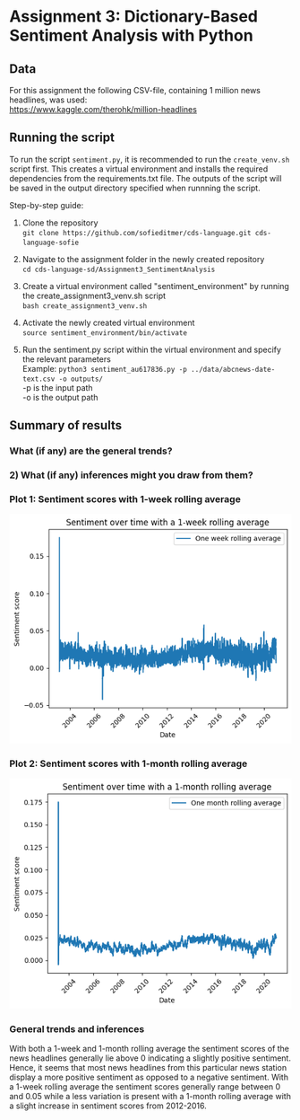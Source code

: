 # Assignment 3: Dictionary-Based Sentiment Analysis with Python

## Data
For this assignment the following CSV-file, containing 1 million news headlines, was used: <br>
https://www.kaggle.com/therohk/million-headlines

## Running the script
To run the script `sentiment.py`, it is recommended to run the `create_venv.sh` script first. This creates a virtual environment and installs the required dependencies from the requirements.txt file. 
The outputs of the script will be saved in the output directory specified when runnning the script. 

Step-by-step guide:

1. Clone the repository <br>
`git clone https://github.com/sofieditmer/cds-language.git cds-language-sofie`

2. Navigate to the assignment folder in the newly created repository <br>
`cd cds-language-sd/Assignment3_SentimentAnalysis`

3. Create a virtual environment called "sentiment_environment" by running the create_assignment3_venv.sh script <br>
`bash create_assignment3_venv.sh`

4. Activate the newly created virtual environment <br>
`source sentiment_environment/bin/activate`

5. Run the sentiment.py script within the virtual environment and specify the relevant parameters <br>
Example: `python3 sentiment_au617836.py -p ../data/abcnews-date-text.csv -o outputs/` <br>
-p is the input path <br>
-o is the output path

## Summary of results
### What (if any) are the general trends? <br>
### 2) What (if any) inferences might you draw from them?

### Plot 1: Sentiment scores with 1-week rolling average
![Image of Yaktocat](https://github.com/sofieditmer/cds-language/blob/main/assignments/assignment3_SentimentAnalysis/outputs/smoothed_sentiment_week.png)

### Plot 2: Sentiment scores with 1-month rolling average
![Image of Yaktocat](https://github.com/sofieditmer/cds-language/blob/main/assignments/assignment3_SentimentAnalysis/outputs/smoothed_sentiment_month.png)

### General trends and inferences
With both a 1-week and 1-month rolling average the sentiment scores of the news headlines generally lie above 0 indicating a slightly positive sentiment. Hence, it seems that most news headlines from this particular news station display a more positive sentiment as opposed to a negative sentiment. With a 1-week rolling average the sentiment scores generally range between 0 and 0.05 while a less variation is present with a 1-month rolling average with a slight increase in sentiment scores from 2012-2016.